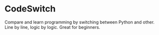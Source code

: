 # CodeSwitch
Compare and learn programming by switching between Python and other. Line by line, logic by logic. Great for beginners.
